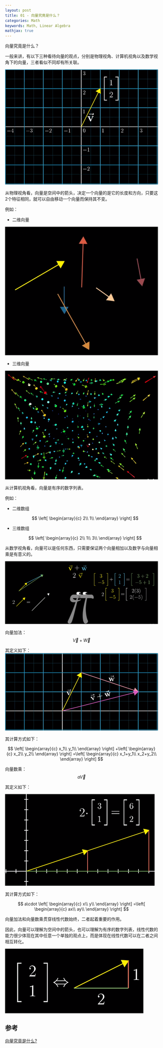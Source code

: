 ```yaml
---
layout: post
title: 01 - 向量究竟是什么？
categories: Math
keywords: Math, Linear Algebra
mathjax: true
---
```



向量究竟是什么？

一般来讲，有以下三种看待向量的观点，分别是物理视角、计算机视角以及数学视角下的向量，三者看似不同却有所关联。

![](https://github.com/guokaide/guokaide.github.io/blob/master/images/posts/math/1-1.PNG)

从物理视角看，向量是空间中的箭头，决定一个向量的是它的长度和方向，只要这2个特征相同，就可以自由移动一个向量而保持其不变。

例如：

* 二维向量

![](https://github.com/guokaide/guokaide.github.io/blob/master/images/posts/math/1-2.PNG)

* 三维向量

![](https://github.com/guokaide/guokaide.github.io/blob/master/images/posts/math/1-3.PNG)

从计算机视角看，向量是有序的数字列表。

例如：

* 二维数组
  
  $$
  \left[ \begin{array}{c}
  	2\\
  	1\\
  \end{array} \right]
  $$


* 三维数组
  
  $$
  \left[ \begin{array}{c}
  	2\\
  	1\\
  	3\\
  \end{array} \right]
  $$


从数学视角看，向量可以是任何东西，只需要保证两个向量相加以及数字与向量相乘是有意义的。

![](https://github.com/guokaide/guokaide.github.io/blob/master/images/posts/math/1-4.PNG)

向量加法：$$\vec{V}+\vec{W}$$

其定义如下：
![](https://github.com/guokaide/guokaide.github.io/blob/master/images/posts/math/1-5.PNG)

其计算方式如下：

$$
\left[ \begin{array}{c}
	x_1\\
	y_1\\
\end{array} \right] +\left[ \begin{array}{c}
	x_2\\
	y_2\\
\end{array} \right] =\left[ \begin{array}{c}
	x_1+y_1\\
	x_2+y_2\\
\end{array} \right]
$$

向量数乘：$$a\vec{V}$$

其定义如下：

![](https://github.com/guokaide/guokaide.github.io/blob/master/images/posts/math/1-7.PNG)

其计算方式如下：

$$
a\cdot \left[ \begin{array}{c}
	x\\
	y\\
\end{array} \right] =\left[ \begin{array}{c}
	ax\\
	ay\\
\end{array} \right]
$$

向量加法和向量数乘贯穿线性代数始终，二者起着重要的作用。

因此，向量可以理解为空间中的箭头，也可以理解为有序的数字列表，线性代数的能力很少体现在其中任意一个单独的观点上，而是体现在线性代数可以在二者之间相互转化。

![](https://github.com/guokaide/guokaide.github.io/blob/master/images/posts/math/1-6.PNG)



## 参考

[向量究竟是什么?](https://www.bilibili.com/video/av6731067/?p=2)



















